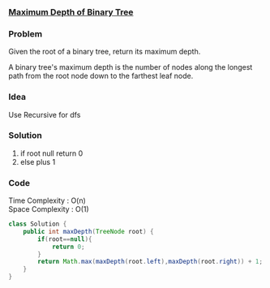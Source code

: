 ### [Maximum Depth of Binary Tree](https://leetcode.com/problems/maximum-depth-of-binary-tree/)

### Problem
Given the root of a binary tree, return its maximum depth.

A binary tree's maximum depth is the number of nodes along the longest path from the root node down to the farthest leaf node.

### Idea
Use Recursive for dfs

### Solution
1. if root null return 0
2. else plus 1

### Code
Time Complexity : O(n) \
Space Complexity : O(1)
```java
class Solution {
    public int maxDepth(TreeNode root) {
        if(root==null){
            return 0;
        }
        return Math.max(maxDepth(root.left),maxDepth(root.right)) + 1;
    }
}
```



